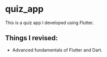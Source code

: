 # quiz_app

This is a quiz app I developed using Flutter.

## Things I revised:

- Advanced fundamentals of Flutter and Dart.